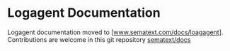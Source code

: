 # Logagent Documentation 

Logagent documentation moved to [www.sematext.com/docs/loagagent].
Contributions are welcome in this git repository [sematext/docs](https://github.com/sematext/docs)